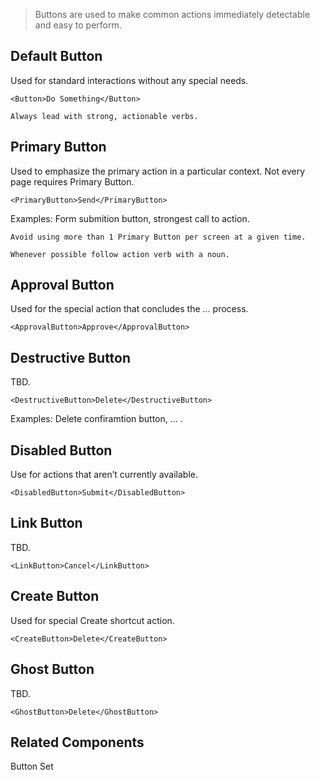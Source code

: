 > Buttons are used to make common actions immediately detectable and easy to perform.

## Default Button
Used for standard interactions without any special needs.
```react
<Button>Do Something</Button>
```
```hint|directive
Always lead with strong, actionable verbs.
```

## Primary Button
Used to emphasize the primary action in a particular context. Not every page requires Primary Button.
```react
<PrimaryButton>Send</PrimaryButton>
```
Examples: Form submition button, strongest call to action.
```hint|warning
Avoid using more than 1 Primary Button per screen at a given time.
```
```hint|directive
Whenever possible follow action verb with a noun.
```

## Approval Button
Used for the special action that concludes the ... process.
```react
<ApprovalButton>Approve</ApprovalButton>
```

## Destructive Button
TBD.
```react
<DestructiveButton>Delete</DestructiveButton>
```
Examples: Delete confiramtion button, ... .

## Disabled Button
Use for actions that aren’t currently available.
```react
<DisabledButton>Submit</DisabledButton>
```

## Link Button
TBD.
```react
<LinkButton>Cancel</LinkButton>
```

## Create Button
Used for special Create shortcut action.
```react
<CreateButton>Delete</CreateButton>
```

## Ghost Button
TBD.
```react
<GhostButton>Delete</GhostButton>
```

## Related Components
Button Set
